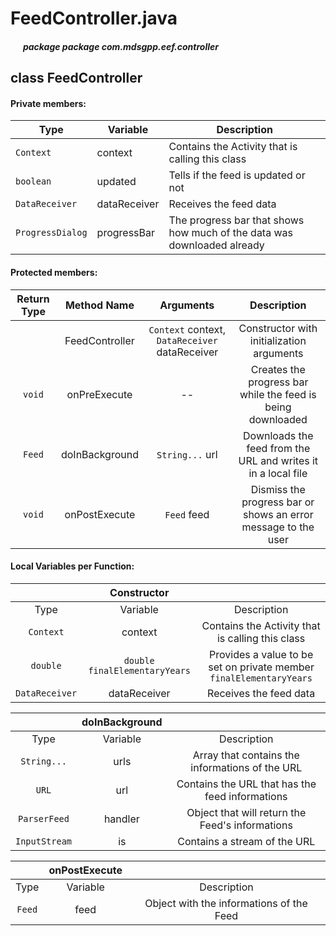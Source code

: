 # FeedController.java

##### &nbsp;&nbsp;&nbsp;&nbsp;&nbsp;&nbsp;package package com.mdsgpp.eef.controller

## class FeedController

#### Private members:

| Type     | Variable                     | Description                     |
|----------|------------------------------|---------------------------------|
| `Context` | context                     | Contains the Activity that is calling this class |
| `boolean` | updated                     | Tells if the feed is updated or not |
| `DataReceiver` | dataReceiver           | Receives the feed data |
| `ProgressDialog` | progressBar          | The progress bar that shows how much of the data was downloaded already |

#### Protected members:

| Return Type | Method Name | Arguments | Description |
|:-----------:|:------------:|:---------:|:----------:|
|       | FeedController |`Context` context, `DataReceiver` dataReceiver| Constructor with initialization arguments|
|`void` | onPreExecute | -- | Creates the progress bar while the feed is being downloaded |
|`Feed` | doInBackground | `String...` url | Downloads the feed from the URL and writes it in a local file |
|`void` | onPostExecute | `Feed` feed | Dismiss the progress bar or shows an error message to the user |

#### Local Variables per Function:

|          |          Constructor          |                                                   |
|:--------:|:-----------------------------:|:-------------------------------------------------:|
|   Type   |            Variable           |                    Description                    |
| `Context` | context                     | Contains the Activity that is calling this class |
| `double` | `double finalElementaryYears` |  Provides a value to be set on private member `finalElementaryYears` |
| `DataReceiver` | dataReceiver           | Receives the feed data |

|          |          doInBackground          |                                                |
|:--------:|:-----------------------------:|:-------------------------------------------------:|
|   Type   |            Variable           |                    Description                    |
| `String...` | urls                     | Array that contains the informations of the URL |
| `URL` | url | Contains the URL that has the feed informations |
| `ParserFeed` | handler| Object that will return the Feed's informations |
| `InputStream` | is | Contains a stream of the URL |

|          |          onPostExecute          |                                                 |
|:--------:|:-----------------------------:|:-------------------------------------------------:|
|   Type   |            Variable           |                    Description                    |
| `Feed` | feed | Object with the informations of the Feed |
